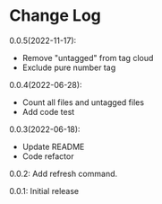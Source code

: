 # Change Log

0.0.5(2022-11-17):
  - Remove "untagged" from tag cloud
  - Exclude pure number tag

0.0.4(2022-06-28):
  - Count all files and untagged files
  - Add code test

0.0.3(2022-06-18): 
  - Update README
  - Code refactor

0.0.2: Add refresh command.

0.0.1: Initial release

